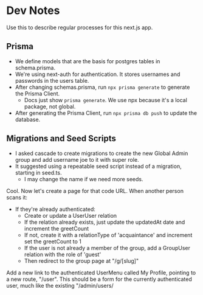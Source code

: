 # Dev Notes

Use this to describe regular processes for this next.js app. 

## Prisma

- We define models that are the basis for postgres tables in schema.prisma.
- We're using next-auth for authentication. It stores usernames and passwords 
  in the users table. 
- After changing schemas.prisma, run `npx prisma generate` to generate the Prisma Client.
  - Docs just show `prisma generate`. We use npx because it's a local package, not global. 
- After generating the Prisma Client, run `npx prisma db push` to update the database.

## Migrations and Seed Scripts

- I asked cascade to create migrations to create the new Global Admin group and 
  add username joe to it with super role. 
- It suggested using a repeatable seed script instead of a migration, starting in seed.ts. 
  - I may change the name if we need more seeds. 


Cool. Now let's create a page for that code URL. When another person scans it:

* If they're already authenticated:
  * Create or update a UserUser relation
  * If the relation already exists, just update the updatedAt date and increment the greetCount
  * If not, create it with a relationType of 'acquaintance' and increment set the greetCount to 1
  * If the user is not already a member of the group, add a GroupUser relation with the role of 'guest'
  * Then redirect to the group page at "/g/[slug]"



Add a new link to the authenticated UserMenu called My Profile, pointing to a new route, "/user". This should be a form for the currently authenticated user, much like the existing "/admin/users/